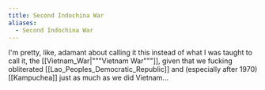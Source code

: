 ```yaml
---
title: Second Indochina War
aliases:
  - Second Indochina War
---
```

I'm pretty, like, adamant about calling it this instead of what I was taught to call it, the [[Vietnam_War|"""Vietnam War"""]], given that we fucking obliterated [[Lao_Peoples_Democratic_Republic]] and (especially after 1970) [[Kampuchea]] just as much as we did Vietnam...
